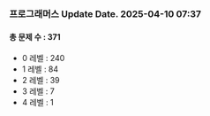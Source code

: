 ### 프로그래머스 Update Date. 2025-04-10 07:37
#### 총 문제 수 : 371
- 0 레벨 : 240
- 1 레벨 : 84
- 2 레벨 : 39
- 3 레벨 : 7
- 4 레벨 : 1
